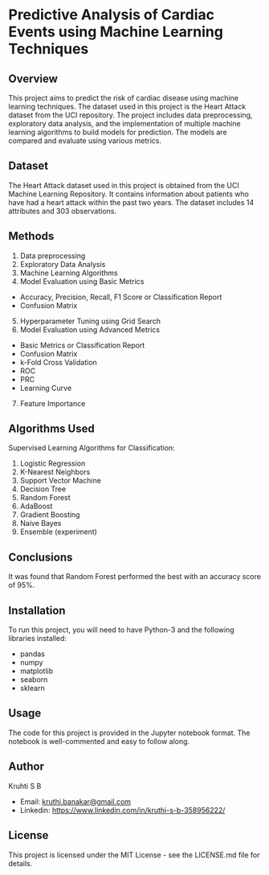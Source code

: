 # Predictive Analysis of Cardiac Events using Machine Learning Techniques

## Overview
This project aims to predict the risk of cardiac disease using machine learning techniques. The dataset used in this project is the Heart Attack dataset from the UCI repository. The project includes data preprocessing, exploratory data analysis, and the implementation of multiple machine learning algorithms to build models for prediction. The models are compared and evaluate using various metrics.

## Dataset
The Heart Attack dataset used in this project is obtained from the UCI Machine Learning Repository. It contains information about patients who have had a heart attack within the past two years. The dataset includes 14 attributes and 303 observations.

## Methods
1. Data preprocessing
2. Exploratory Data Analysis
3. Machine Learning Algorithms
4. Model Evaluation using Basic Metrics
  - Accuracy, Precision, Recall, F1 Score or Classification Report
  - Confusion Matrix
5. Hyperparameter Tuning using Grid Search
6. Model Evaluation using Advanced Metrics
  - Basic Metrics or Classification Report
  - Confusion Matrix
  - k-Fold Cross Validation
  - ROC
  - PRC 
  - Learning Curve
7. Feature Importance

## Algorithms Used
Supervised Learning Algorithms for Classification:
1. Logistic Regression
2. K-Nearest Neighbors
3. Support Vector Machine
4. Decision Tree
5. Random Forest
6. AdaBoost
7. Gradient Boosting
8. Naive Bayes
9. Ensemble (experiment)

## Conclusions
It was found that Random Forest performed the best with an accuracy score of 95%.

## Installation
To run this project, you will need to have Python-3 and the following libraries installed:

- pandas
- numpy
- matplotlib
- seaborn
- sklearn

## Usage
The code for this project is provided in the Jupyter notebook format. The notebook is well-commented and easy to follow along.

## Author
Kruhti S B
- Email: kruthi.banakar@gmail.com
- Linkedin: https://www.linkedin.com/in/kruthi-s-b-358956222/

## License
This project is licensed under the MIT License - see the LICENSE.md file for details.
